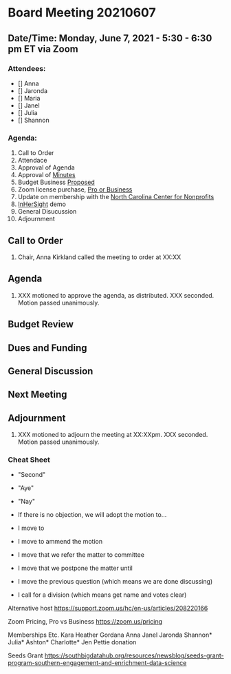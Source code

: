 # Board Meeting 20210607

## Date/Time: Monday, June 7, 2021 - 5:30 - 6:30 pm ET via Zoom

### Attendees: 

- [] Anna
- [] Jaronda
- [] Maria 
- [] Janel
- [] Julia
- [] Shannon

### Agenda:
1. Call to Order
2. Attendace
3. Approval of Agenda
4. Approval of [Minutes](../Policies/BoardMinutes/20201111.md)
5. Budget Business [Proposed](../Policies/PoliciesFiles/20200520_Budget_Update.png)
6. Zoom license purchase, [Pro or Business](https://zoom.us/pricing)
7. Update on membership with the [North Carolina Center for Nonprofits](https://www.ncnonprofits.org/) 
8. [InHerSight](https://www.inhersight.com/) demo
9. General Disucussion
10. Adjournment










## Call to Order
1. Chair, Anna Kirkland called the meeting to order at XX:XX

## Agenda
1. XXX motioned to approve the agenda, as distributed. XXX seconded. Motion passed unanimously. 





## Budget Review


## Dues and Funding


## General Discussion


## Next Meeting



## Adjournment
1. XXX motioned to adjourn the meeting at XX:XXpm. XXX seconded. Motion passed unanimously.



### Cheat Sheet

* "Second"
* "Aye"
* "Nay"

* If there is no objection, we will adopt the motion to...

* I move to
* I move to ammend the motion
* I move that we refer the matter to committee
* I move that we postpone the matter until
* I move the previous question (which means we are done discussing)
* I call for a division (which means get name and votes clear)




Alternative host https://support.zoom.us/hc/en-us/articles/208220166

Zoom Pricing, Pro vs Business
https://zoom.us/pricing


Memberships Etc.
Kara
Heather
Gordana
Anna
Janel
Jaronda
Shannon*
Julia*
Ashton*
Charlotte*
Jen Pettie donation

Seeds Grant
https://southbigdatahub.org/resources/newsblog/seeds-grant-program-southern-engagement-and-enrichment-data-science